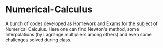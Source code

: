 # Numerical-Calculus
A bunch of codes developed as Homework and Exams for the subject of Numerical Calculus. Here one can find Newton's method, some Interpolations (by Lagrange multipliers among others) and even some challenges solved during class. 
